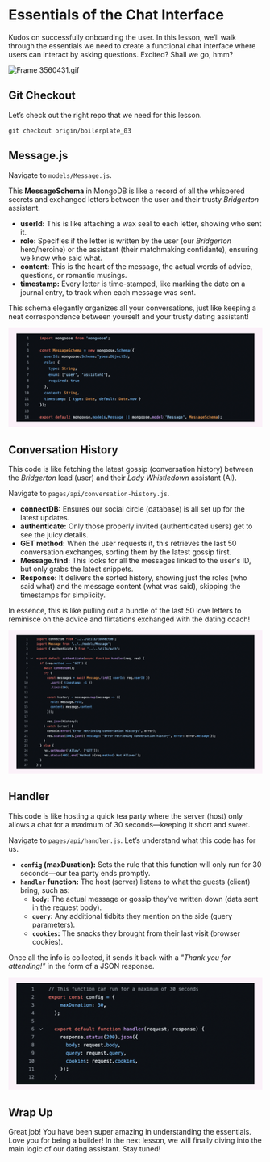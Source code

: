 # Essentials of the Chat Interface

Kudos on successfully onboarding the user. In this lesson, we’ll walk through the essentials we need to create a functional chat interface where users can interact by asking questions. Excited? Shall we go, hmm?

![Frame 3560431.gif](https://github.com/0xmetaschool/Learning-Projects/blob/main/assests_for_all/Build%20AI%20Dating%20Coach%20Using%20NextJS%20and%20OpenAI/L8%20Essentials%20of%20the%20Chat%20Interface/Frame_3560431.gif?raw=true)

## Git Checkout

Let’s check out the right repo that we need for this lesson.

```
git checkout origin/boilerplate_03
```

## Message.js

Navigate to `models/Message.js`.

This **MessageSchema** in MongoDB is like a record of all the whispered secrets and exchanged letters between the user and their trusty *Bridgerton* assistant.

- **userId:** This is like attaching a wax seal to each letter, showing who sent it.
- **role:** Specifies if the letter is written by the user (our *Bridgerton* hero/heroine) or the assistant (their matchmaking confidante), ensuring we know who said what.
- **content:** This is the heart of the message, the actual words of advice, questions, or romantic musings.
- **timestamp:** Every letter is time-stamped, like marking the date on a journal entry, to track when each message was sent.

This schema elegantly organizes all your conversations, just like keeping a neat correspondence between yourself and your trusty dating assistant!

![message.jpg](https://github.com/0xmetaschool/Learning-Projects/blob/main/assests_for_all/Build%20AI%20Dating%20Coach%20Using%20NextJS%20and%20OpenAI/L8%20Essentials%20of%20the%20Chat%20Interface/message.jpg?raw=true)

## Conversation History

This code is like fetching the latest gossip (conversation history) between the *Bridgerton* lead (user) and their *Lady Whistledown* assistant (AI).

Navigate to `pages/api/conversation-history.js`.

- **connectDB:** Ensures our social circle (database) is all set up for the latest updates.
- **authenticate:** Only those properly invited (authenticated users) get to see the juicy details.
- **GET method:** When the user requests it, this retrieves the last 50 conversation exchanges, sorting them by the latest gossip first.
- **Message.find:** This looks for all the messages linked to the user's ID, but only grabs the latest snippets.
- **Response:** It delivers the sorted history, showing just the roles (who said what) and the message content (what was said), skipping the timestamps for simplicity.

In essence, this is like pulling out a bundle of the last 50 love letters to reminisce on the advice and flirtations exchanged with the dating coach!

![conversation-history.jpg](https://github.com/0xmetaschool/Learning-Projects/blob/main/assests_for_all/Build%20AI%20Dating%20Coach%20Using%20NextJS%20and%20OpenAI/L8%20Essentials%20of%20the%20Chat%20Interface/conversation-history.jpg?raw=true)

## Handler

This code is like hosting a quick tea party where the server (host) only allows a chat for a maximum of 30 seconds—keeping it short and sweet.

Navigate to `pages/api/handler.js`. Let’s understand what this code has for us.

- **`config` (maxDuration):** Sets the rule that this function will only run for 30 seconds—our tea party ends promptly.
- **`handler` function:** The host (server) listens to what the guests (client) bring, such as:
    - **`body`:** The actual message or gossip they’ve written down (data sent in the request body).
    - **`query`:** Any additional tidbits they mention on the side (query parameters).
    - **`cookies`:** The snacks they brought from their last visit (browser cookies).

Once all the info is collected, it sends it back with a *"Thank you for attending!"* in the form of a JSON response.

![handler.jpg](https://github.com/0xmetaschool/Learning-Projects/blob/main/assests_for_all/Build%20AI%20Dating%20Coach%20Using%20NextJS%20and%20OpenAI/L8%20Essentials%20of%20the%20Chat%20Interface/handler.jpg?raw=true)

## Wrap Up

Great job! You have been super amazing in understanding the essentials. Love you for being a builder! In the next lesson, we will finally diving into the main logic of our dating assistant. Stay tuned!